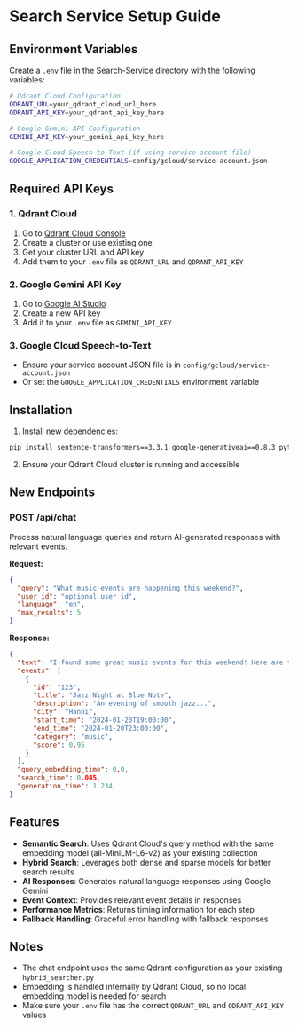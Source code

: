 # Search Service Setup Guide

## Environment Variables

Create a `.env` file in the Search-Service directory with the following variables:

```bash
# Qdrant Cloud Configuration
QDRANT_URL=your_qdrant_cloud_url_here
QDRANT_API_KEY=your_qdrant_api_key_here

# Google Gemini API Configuration
GEMINI_API_KEY=your_gemini_api_key_here

# Google Cloud Speech-to-Text (if using service account file)
GOOGLE_APPLICATION_CREDENTIALS=config/gcloud/service-account.json
```

## Required API Keys

### 1. Qdrant Cloud

1. Go to [Qdrant Cloud Console](https://cloud.qdrant.io/)
2. Create a cluster or use existing one
3. Get your cluster URL and API key
4. Add them to your `.env` file as `QDRANT_URL` and `QDRANT_API_KEY`

### 2. Google Gemini API Key

1. Go to [Google AI Studio](https://makersuite.google.com/app/apikey)
2. Create a new API key
3. Add it to your `.env` file as `GEMINI_API_KEY`

### 3. Google Cloud Speech-to-Text

- Ensure your service account JSON file is in `config/gcloud/service-account.json`
- Or set the `GOOGLE_APPLICATION_CREDENTIALS` environment variable

## Installation

1. Install new dependencies:

```bash
pip install sentence-transformers==3.3.1 google-generativeai==0.8.3 python-dotenv
```

2. Ensure your Qdrant Cloud cluster is running and accessible

## New Endpoints

### POST /api/chat

Process natural language queries and return AI-generated responses with relevant events.

**Request:**

```json
{
  "query": "What music events are happening this weekend?",
  "user_id": "optional_user_id",
  "language": "en",
  "max_results": 5
}
```

**Response:**

```json
{
  "text": "I found some great music events for this weekend! Here are the top recommendations...",
  "events": [
    {
      "id": "123",
      "title": "Jazz Night at Blue Note",
      "description": "An evening of smooth jazz...",
      "city": "Hanoi",
      "start_time": "2024-01-20T19:00:00",
      "end_time": "2024-01-20T23:00:00",
      "category": "music",
      "score": 0.95
    }
  ],
  "query_embedding_time": 0.0,
  "search_time": 0.045,
  "generation_time": 1.234
}
```

## Features

- **Semantic Search**: Uses Qdrant Cloud's query method with the same embedding model (all-MiniLM-L6-v2) as your existing collection
- **Hybrid Search**: Leverages both dense and sparse models for better search results
- **AI Responses**: Generates natural language responses using Google Gemini
- **Event Context**: Provides relevant event details in responses
- **Performance Metrics**: Returns timing information for each step
- **Fallback Handling**: Graceful error handling with fallback responses

## Notes

- The chat endpoint uses the same Qdrant configuration as your existing `hybrid_searcher.py`
- Embedding is handled internally by Qdrant Cloud, so no local embedding model is needed for search
- Make sure your `.env` file has the correct `QDRANT_URL` and `QDRANT_API_KEY` values
